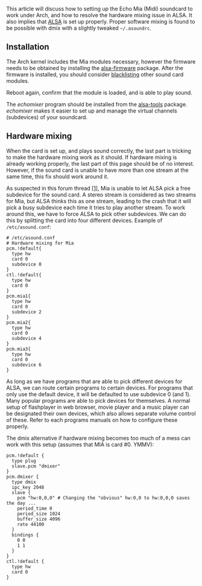 This article will discuss how to setting up the Echo Mia (Midi) soundcard to work under Arch, and how to resolve the hardware mixing issue in ALSA. It also implies that [ALSA](/index.php/ALSA "ALSA") is set up properly. Proper software mixing is found to be possible with dmix with a slightly tweaked `~/.asoundrc`.

## Installation

The Arch kernel includes the Mia modules necessary, however the firmware needs to be obtained by installing the [alsa-firmware](https://www.archlinux.org/packages/?name=alsa-firmware) package. After the firmware is installed, you should consider [blacklisting](/index.php/Blacklisting "Blacklisting") other sound card modules.

Reboot again, confirm that the module is loaded, and is able to play sound.

The *echomixer* program should be installed from the [alsa-tools](https://www.archlinux.org/packages/?name=alsa-tools) package. *echomixer* makes it easier to set up and manage the virtual channels (subdevices) of your soundcard.

## Hardware mixing

When the card is set up, and plays sound correctly, the last part is tricking to make the hardware mixing work as it should. If hardware mixing is already working properly, the last part of this page should be of no interest. However, if the sound card is unable to have more than one stream at the same time, this fix should work around it.

As suspected in this forum thread [[1]](https://bbs.archlinux.org/viewtopic.php?id=36508), Mia is unable to let ALSA pick a free subdevice for the sound card. A stereo stream is considered as two streams for Mia, but ALSA thinks this as one stream, leading to the crash that it will pick a busy subdevice each time it tries to play another stream. To work around this, we have to force ALSA to pick other subdevices. We can do this by splitting the card into four different devices. Example of `/etc/asound.conf`:

```
# /etc/asound.conf
# Hardware mixing for Mia
pcm.!default{
  type hw
  card 0
  subdevice 0
}
ctl.!default{
  type hw
  card 0
}
pcm.mia1{
  type hw
  card 0
  subdevice 2
}
pcm.mia2{
  type hw
  card 0
  subdevice 4
}
pcm.mia3{
  type hw
  card 0
  subdevice 6
}

```

As long as we have programs that are able to pick different devices for ALSA, we can route certain programs to certain devices. For programs that only use the default device, it will be defaulted to use subdevice 0 (and 1). Many popular programs are able to pick devices for themselves. A normal setup of flashplayer in web browser, movie player and a music player can be designated their own devices, which also allows separate volume control of these. Refer to each programs manuals on how to configure these properly.

The dmix alternative if hardware mixing becomes too much of a mess can work with this setup (assumes that MIA is card #0\. YMMV):

```
pcm.!default {
  type plug
  slave.pcm "dmixer"
}
pcm.dmixer {
  type dmix
  ipc_key 2048
  slave {
    pcm "hw:0,0,0" # Changing the "obvious" hw:0,0 to hw:0,0,0 saves the day ...
    period_time 0
    period_size 1024
    buffer_size 4096
    rate 44100
  }
  bindings {
    0 0
    1 1
  }
}
ctl.!default {
  type hw
  card 0
}

```